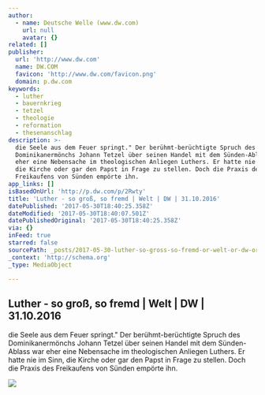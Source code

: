 ```yaml
---
author:
  - name: Deutsche Welle (www.dw.com)
    url: null
    avatar: {}
related: []
publisher:
  url: 'http://www.dw.com'
  name: DW.COM
  favicon: 'http://www.dw.com/favicon.png'
  domain: p.dw.com
keywords:
  - luther
  - bauernkrieg
  - tetzel
  - theologie
  - reformation
  - thesenanschlag
description: >-
  die Seele aus dem Feuer springt." Der berühmt-berüchtigte Spruch des
  Dominikanermönchs Johann Tetzel über seinen Handel mit dem Sünden-Ablass war
  eher eine Nebensache im theologischen Anliegen Luthers. Er hatte nie im Sinn,
  die Kirche oder gar den Papst in Frage zu stellen. Doch die Praxis des
  Freikaufens von Sünden empörte ihn.
app_links: []
isBasedOnUrl: 'http://p.dw.com/p/2Rwty'
title: 'Luther - so groß, so fremd | Welt | DW | 31.10.2016'
datePublished: '2017-05-30T18:40:25.358Z'
dateModified: '2017-05-30T18:40:07.501Z'
datePublishedOriginal: '2017-05-30T18:40:25.358Z'
via: {}
inFeed: true
starred: false
sourcePath: _posts/2017-05-30-luther-so-gross-so-fremd-or-welt-or-dw-or-31102016.md
_context: 'http://schema.org'
_type: MediaObject

---
```

<article style=""><h1>Luther - so groß, so fremd | Welt | DW | 31.10.2016</h1><p>die Seele aus dem Feuer springt." Der berühmt-berüchtigte Spruch des Dominikanermönchs Johann Tetzel über seinen Handel mit dem Sünden-Ablass war eher eine Nebensache im theologischen Anliegen Luthers. Er hatte nie im Sinn, die Kirche oder gar den Papst in Frage zu stellen. Doch die Praxis des Freikaufens von Sünden empörte ihn.</p><img src="http://www.dw.com/image/19165698_304.jpg" /></article>